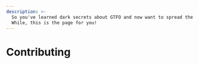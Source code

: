 ```yaml
---
description: >-
  So you've learned dark secrets about GTFO and now want to spread the madness?
  While, this is the page for you!
---
```


# Contributing

